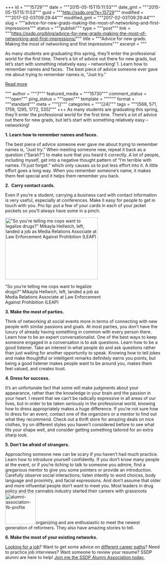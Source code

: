 +++
id = """15729"""
date = """2015-05-15T15:11:53"""
date_gmt = """2015-05-15T15:11:53"""
guid = """http://ssdp.org/?p=15729"""
modified = """2017-02-03T09:29:44"""
modified_gmt = """2017-02-03T09:29:44"""
slug = """advice-for-new-grads-making-the-most-of-networking-and-first-impressions"""
status = """publish"""
type = """post"""
link = """https://ssdp.org/blog/advice-for-new-grads-making-the-most-of-networking-and-first-impressions/"""
title = """Advice for new grads: Making the most of networking and first impressions"""
excerpt = """<p>As many students are graduating this spring, they’ll enter the professional world for the first time. There’s a lot of advice out there for new grads, but let’s start with something relatively easy &#8211; networking! 1. Learn how to remember names and faces.  The best piece of advice someone ever gave me about trying to remember names is, ”Just try.”</p>
<div class="h10"></div>
<p><a class="more-link2 flat" href="https://ssdp.org/blog/advice-for-new-grads-making-the-most-of-networking-and-first-impressions/">Read more</a></p>
"""
author = """7"""
featured_media = """15730"""
comment_status = """open"""
ping_status = """open"""
template = """"""
format = """standard"""
meta = """[]"""
categories = """[24]"""
tags = """[568, 571, 1759, 1295, 1772, 535]"""
+++
As many students are graduating this spring, they’ll enter the professional world for the first time. There’s a lot of advice out there for new grads, but let’s start with something relatively easy &#8211; networking!

<strong>1. Learn how to remember names and faces. </strong>

The best piece of advice someone ever gave me about trying to remember names is, ”Just try.” When meeting someone new, repeat it back as a question (“Sarah?”) to make sure that you heard it correctly. A lot of people, including myself, get into a negative thought pattern of “I’m terrible with names. I’ll just forget.” which only causes us to put less effort into it. A little effort goes a long way. When you remember someone’s name, it makes them feel special and it helps them remember you back.

<strong>2.  Carry contact cards.</strong>

Even if you’re a student, carrying a business card with contact information is very useful, especially at conferences. Make it easy for people to get in touch with you. Pro tip: put a few of your cards in each of your jacket pockets so you&#8217;ll always have some in a pinch.

<div id="attachment_15730" style="width: 310px" class="wp-caption alignright"><a href="/assets/mikayla.jpg"><img class="size-medium wp-image-15730" src="http://ssdp.org/assets/mikayla-300x200.jpg" alt="&quot;So you're telling me cops want to legalize drugs?&quot; Mikayla Hellwich, left, landed a job as Media Relations Associate at Law Enforcement Against Prohibition (LEAP)" width="300" height="200" /></a><p class="wp-caption-text">&#8220;So you&#8217;re telling me cops want to legalize drugs?&#8221; Mikayla Hellwich, left, landed a job as Media Relations Associate at Law Enforcement Against Prohibition (LEAP)</p></div>

<strong>3. Make the most of parties.</strong>

Think of networking at social events more in terms of connecting with new people with similar passions and goals. At most parties, you don’t have the luxury of already having something in common with every person there. Learn how to be an expert conversationalist. One of the best ways to keep someone engaged in a conversation is to ask questions. Learn how to be a good listener. Take an interest in what people do and ask questions rather than just waiting for another opportunity to speak. Knowing how to tell jokes and make thoughtful or intelligent remarks definitely earns you points, but being a good listener makes people want to be around you, makes them feel valued, and creates trust.

<strong>4. Dress for success.</strong>

It&#8217;s an unfortunate fact that some will make judgments about your appearance, rather than the knowledge in your brain and the passion in your heart. I resent that we can’t be radically expressive in all areas of our lives, but in order to be taken seriously in the professional world, knowing how to dress appropriately makes a huge difference. If you&#8217;re not sure how to dress for an event, contact one of the organizers or a mentor to find out what they recommend. Check out a thrift store for amazing deals on nice clothes, try on different styles you haven’t considered before to see what fits your shape well, and consider getting something tailored for an extra sharp look.

<strong>5. Don’t be afraid of strangers.</strong>

Approaching someone new can be scary if you haven’t had much practice. Learn how to introduce yourself confidently. If you don&#8217;t know many people at the event, or if you&#8217;re itching to talk to someone you admire, find a gregarious mentor to give you some pointers or provide an introduction. Carefully observe social interactions; listen intently to word choices, body language and proximity, and facial expressions. And don’t assume that older and more influential people don’t want to meet you. Most leaders in drug policy and the cannabis industry started their careers with grassroots <img class="alignleft wp-image-15661" src="/assets/alumni-association-fb-profile-150x150.jpg" alt="alumni-association-fb-profile" width="99" height="99" />organizing and are enthusiastic to meet the newest generation of reformers. They also have amazing stories to tell.

<strong>6. Make the most of your existing networks.</strong>

<a href="http://careers.ssdp.org/job-board/">Looking for a job</a>? Want to get some advice on <a href="http://ssdp.org/alumni/where-our-alumni-work/">different career paths</a>? Need to practice job interviews? Want someone to review your resume? SSDP alumni are here to help! <a href="http://ssdp.org/alumni">Join me the SSDP Alumni Association today.</a>
